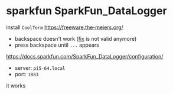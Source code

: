 # sparkfun SparkFun_DataLogger

install `CoolTerm` https://freeware.the-meiers.org/ 
* backspace doesn't work ([fix](https://learn.sparkfun.com/tutorials/terminal-basics/coolterm-windows-mac-linux#:~:text=If%20you%27re%20getting%20annoyed%20with%20not%20being%20able%20to%20use%20the%20backspace%2C%20turn%20on%20%27Handle%20Backspace%20Character%27%20under%20the%20Terminal%20tab%20under%20Options.) is not valid anymore)
* press backspace until `...` appears

https://docs.sparkfun.com/SparkFun_DataLogger/configuration/

* server: `pi5-64.local`
* port: `1883`

it works
